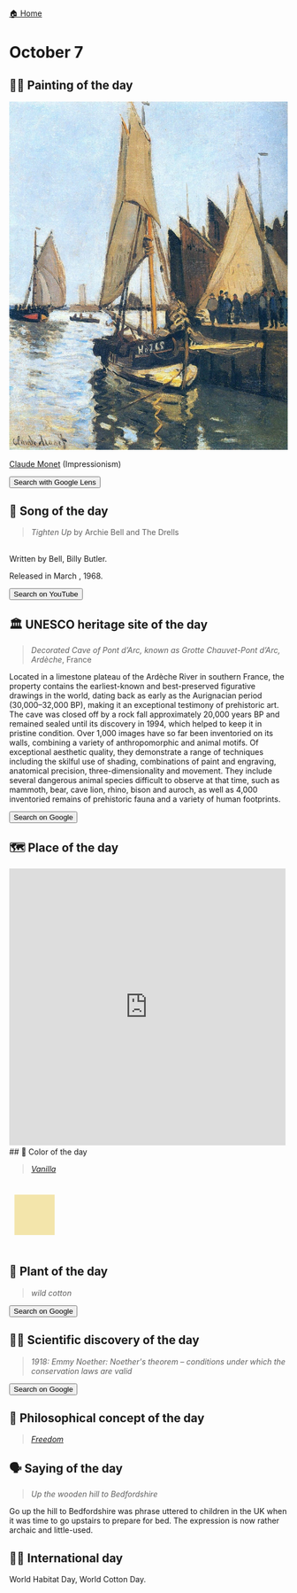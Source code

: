 
[🏠 Home](../../index.md)

# October 7

## 🧑‍🎨 Painting of the day

<img width="600" src="../img/Claude_Monet_2.jpg">

[Claude Monet](http://en.wikipedia.org/wiki/Claude_Monet) (Impressionism)

<button class="btn btn-success"
onclick=" window.open('https://lens.google.com/uploadbyurl?url=https://iretes.github.io/one-a-day/data/img/Claude_Monet_2.jpg','_blank')">
Search with Google Lens
</button>

## 🎼 Song of the day

> *Tighten Up*
by Archie Bell and The Drells

<br />Written by Bell, Billy Butler.

Released in March , 1968.

<button class="btn btn-success"
onclick=" window.open('http://www.youtube.com/search?q=Tighten Up by Archie Bell and The Drells','_blank')">
Search on YouTube
</button>

## 🏛️ UNESCO heritage site of the day

> *Decorated Cave of Pont d’Arc, known as Grotte Chauvet-Pont d’Arc, Ardèche*, France

<p>Located in a limestone plateau of the Ardèche River in southern France, the property contains the earliest-known and best-preserved figurative drawings in the world, dating back as early as the Aurignacian period (30,000–32,000 BP), making it an exceptional testimony of prehistoric art. The cave was closed off by a rock fall approximately 20,000 years BP and remained sealed until its discovery in 1994, which helped to keep it in pristine condition. Over 1,000 images have so far been inventoried on its walls, combining a variety of anthropomorphic and animal motifs. Of exceptional aesthetic quality, they demonstrate a range of techniques including the skilful use of shading, combinations of paint and engraving, anatomical precision, three-dimensionality and movement. They include several dangerous animal species difficult to observe at that time, such as mammoth, bear, cave lion, rhino, bison and auroch, as well as 4,000 inventoried remains of prehistoric fauna and a variety of human footprints.</p>

<button class="btn btn-success"
onclick=" window.open('http://www.google.com/search?q=Decorated Cave of Pont d’Arc, known as Grotte Chauvet-Pont d’Arc, Ardèche','_blank')">
Search on Google
</button>

## 🗺️ Place of the day

<iframe
src="https://www.mapcrunch.com"
name="mapcrunch"
width="500"
height="500"
allowTransparency="true"
scrolling="no"
frameborder="0"
>
</iframe>
## 🎨 Color of the day

> *[Vanilla](https://en.wikipedia.org/wiki/Vanilla_(color))*

<div style="color:#F3E5AB; font-size: 100px;">&#9632;</div>

## 🌿 Plant of the day

> *wild cotton*

<button class="btn btn-success"
onclick=" window.open('http://www.google.com/search?q=wild cotton','_blank')">
Search on Google
</button>

## 🧑‍🔬 Scientific discovery of the day

> *1918: Emmy Noether: Noether's theorem – conditions under which the conservation laws are valid*

<button class="btn btn-success"
onclick=" window.open('http://www.google.com/search?q=1918: Emmy Noether: Noether s theorem – conditions under which the conservation laws are valid','_blank')"> 
Search on Google
</button>

## 💭 Philosophical concept of the day

> *[Freedom](https://en.wikipedia.org/wiki/Freedom)*

## 🗣️ Saying of the day

> *Up the wooden hill to Bedfordshire*

Go up the hill to Bedfordshire was phrase uttered to children in the UK when it was time to go upstairs to prepare for bed. The expression is now rather archaic and little-used.

## 🏳️‍🌈 International day

World Habitat Day, World Cotton Day.